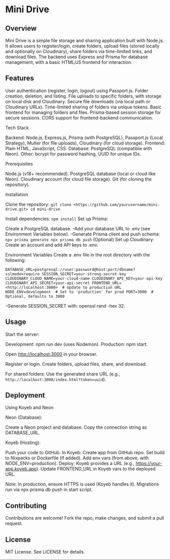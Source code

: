 # Mini Drive

## Overview

Mini Drive is a simple file storage and sharing application built with Node.js. It allows users to register/login, create folders, upload files (stored locally and optionally on Cloudinary), share folders via time-limited links, and download files. The backend uses Express and Prisma for database management, with a basic HTML/JS frontend for interaction.

## Features

User authentication (register, login, logout) using Passport.js.
Folder creation, deletion, and listing.
File uploads to specific folders, with storage on local disk and Cloudinary.
Secure file downloads (via local path or Cloudinary URLs).
Time-limited sharing of folders via unique tokens.
Basic frontend for managing folders and files.
Prisma-based session storage for secure sessions.
CORS support for frontend-backend communication.

Tech Stack

Backend: Node.js, Express.js, Prisma (with PostgreSQL), Passport.js (Local Strategy), Multer (for file uploads), Cloudinary (for cloud storage).
Frontend: Plain HTML, JavaScript, CSS.
Database: PostgreSQL (compatible with Neon).
Other: bcrypt for password hashing, UUID for unique IDs.

Prerequisites

Node.js (v18+ recommended).
PostgreSQL database (local or cloud like Neon).
Cloudinary account (for cloud file storage).
Git (for cloning the repository).

Installation

Clone the repository:
``
git clone <https://github.com/yourusername/mini-drive.git>
cd mini-drive
``

Install dependencies:
``
npm install
``
Set up Prisma:

Create a PostgreSQL database.
-Add your database URL to .env (see Environment Variables below).
-Generate Prisma client and push schema:
``
npx prisma generate
npx prisma db push
``
(Optional) Set up Cloudinary: Create an account and add API keys to .env.

Environment Variables
Create a .env file in the root directory with the following:

``
DATABASE_URL=postgresql://user:password@host:port/dbname?sslmode=require
SESSION_SECRET=your-strong-secret-key
CLOUDINARY_CLOUD_NAME=your-cloud-name
CLOUDINARY_API_KEY=your-api-key
CLOUDINARY_API_SECRET=your-api-secret
FRONTEND_URL=<http://localhost:3000>  # Update to production URL
NODE_ENV=development  # Set to 'production' for prod
PORT=3000  # Optional, defaults to 3000
``

-Generate SESSION_SECRET with: openssl rand -hex 32.

## Usage

Start the server:

Development: npm run dev (uses Nodemon).
Production: npm start.

Open <http://localhost:3000> in your browser.

Register or login.
Create folders, upload files, share, and download.

For shared folders: Use the generated share URL (e.g., `http://localhost:3000/index.html?token=uuid`).

## Deployment

Using Koyeb and Neon

Neon (Database):

Create a Neon project and database.
Copy the connection string as DATABASE_URL.

Koyeb (Hosting):

Push your code to GitHub.
In Koyeb: Create app from GitHub repo.
Set build to Nixpacks or Dockerfile (if added).
Add env vars (from above, with NODE_ENV=production).
Deploy; Koyeb provides a URL (e.g., <https://your-app.koyeb.app>).
Update FRONTEND_URL in Koyeb vars to the deployed URL.

Note: In production, ensure HTTPS is used (Koyeb handles it). Migrations run via npx prisma db push in start script.

## Contributing

Contributions are welcome! Fork the repo, make changes, and submit a pull request.

## License

MIT License. See LICENSE for details.

